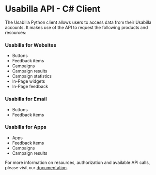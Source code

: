 # Usabilla API - C# Client
The Usabilla Python client allows users to access data from their Usabilla accounts.
It makes use of the API to request the following products and resources:

### Usabilla for Websites

- Buttons
- Feedback items
- Campaigns
- Campaign results
- Campaign statistics
- In-Page widgets
- In-Page feedback

### Usabilla for Email

- Buttons
- Feedback items

### Usabilla for Apps

- Apps
- Feedback items
- Campaigns
- Campaign results

For more information on resources, authorization and available API calls, please visit our [documentation](https://developers.usabilla.com).
